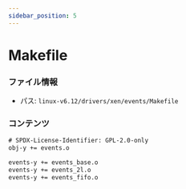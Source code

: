 ```yaml
---
sidebar_position: 5
---
```

# Makefile

### ファイル情報

- パス: `linux-v6.12/drivers/xen/events/Makefile`

### コンテンツ

```txt
# SPDX-License-Identifier: GPL-2.0-only
obj-y += events.o

events-y += events_base.o
events-y += events_2l.o
events-y += events_fifo.o

```

